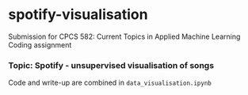 # spotify-visualisation
Submission for CPCS 582: Current Topics in Applied Machine Learning Coding assignment

### Topic: Spotify - unsupervised visualisation of songs

Code and write-up are combined in `data_visualisation.ipynb`
